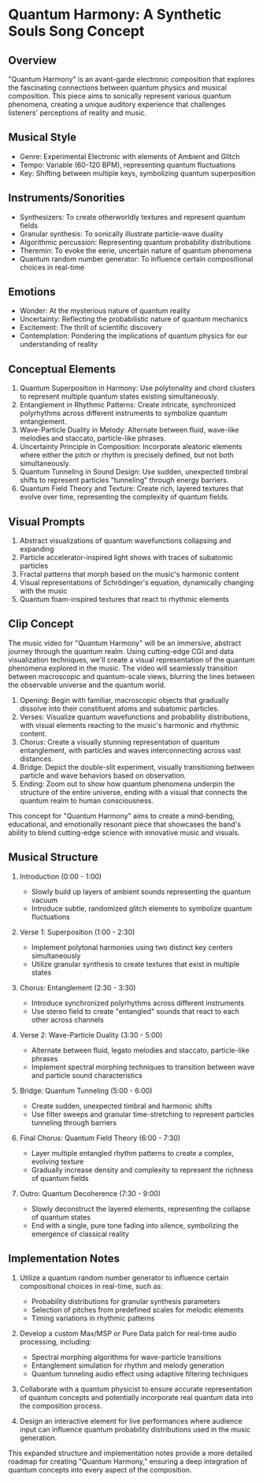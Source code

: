 # Quantum Harmony: A Synthetic Souls Song Concept

## Overview
"Quantum Harmony" is an avant-garde electronic composition that explores the fascinating connections between quantum physics and musical composition. This piece aims to sonically represent various quantum phenomena, creating a unique auditory experience that challenges listeners' perceptions of reality and music.

## Musical Style
- Genre: Experimental Electronic with elements of Ambient and Glitch
- Tempo: Variable (60-120 BPM), representing quantum fluctuations
- Key: Shifting between multiple keys, symbolizing quantum superposition

## Instruments/Sonorities
- Synthesizers: To create otherworldly textures and represent quantum fields
- Granular synthesis: To sonically illustrate particle-wave duality
- Algorithmic percussion: Representing quantum probability distributions
- Theremin: To evoke the eerie, uncertain nature of quantum phenomena
- Quantum random number generator: To influence certain compositional choices in real-time

## Emotions
- Wonder: At the mysterious nature of quantum reality
- Uncertainty: Reflecting the probabilistic nature of quantum mechanics
- Excitement: The thrill of scientific discovery
- Contemplation: Pondering the implications of quantum physics for our understanding of reality

## Conceptual Elements
1. Quantum Superposition in Harmony: Use polytonality and chord clusters to represent multiple quantum states existing simultaneously.
2. Entanglement in Rhythmic Patterns: Create intricate, synchronized polyrhythms across different instruments to symbolize quantum entanglement.
3. Wave-Particle Duality in Melody: Alternate between fluid, wave-like melodies and staccato, particle-like phrases.
4. Uncertainty Principle in Composition: Incorporate aleatoric elements where either the pitch or rhythm is precisely defined, but not both simultaneously.
5. Quantum Tunneling in Sound Design: Use sudden, unexpected timbral shifts to represent particles "tunneling" through energy barriers.
6. Quantum Field Theory and Texture: Create rich, layered textures that evolve over time, representing the complexity of quantum fields.

## Visual Prompts
1. Abstract visualizations of quantum wavefunctions collapsing and expanding
2. Particle accelerator-inspired light shows with traces of subatomic particles
3. Fractal patterns that morph based on the music's harmonic content
4. Visual representations of Schrödinger's equation, dynamically changing with the music
5. Quantum foam-inspired textures that react to rhythmic elements

## Clip Concept
The music video for "Quantum Harmony" will be an immersive, abstract journey through the quantum realm. Using cutting-edge CGI and data visualization techniques, we'll create a visual representation of the quantum phenomena explored in the music. The video will seamlessly transition between macroscopic and quantum-scale views, blurring the lines between the observable universe and the quantum world.

1. Opening: Begin with familiar, macroscopic objects that gradually dissolve into their constituent atoms and subatomic particles.
2. Verses: Visualize quantum wavefunctions and probability distributions, with visual elements reacting to the music's harmonic and rhythmic content.
3. Chorus: Create a visually stunning representation of quantum entanglement, with particles and waves interconnecting across vast distances.
4. Bridge: Depict the double-slit experiment, visually transitioning between particle and wave behaviors based on observation.
5. Ending: Zoom out to show how quantum phenomena underpin the structure of the entire universe, ending with a visual that connects the quantum realm to human consciousness.

This concept for "Quantum Harmony" aims to create a mind-bending, educational, and emotionally resonant piece that showcases the band's ability to blend cutting-edge science with innovative music and visuals.

## Musical Structure

1. Introduction (0:00 - 1:00)
   - Slowly build up layers of ambient sounds representing the quantum vacuum
   - Introduce subtle, randomized glitch elements to symbolize quantum fluctuations

2. Verse 1: Superposition (1:00 - 2:30)
   - Implement polytonal harmonies using two distinct key centers simultaneously
   - Utilize granular synthesis to create textures that exist in multiple states

3. Chorus: Entanglement (2:30 - 3:30)
   - Introduce synchronized polyrhythms across different instruments
   - Use stereo field to create "entangled" sounds that react to each other across channels

4. Verse 2: Wave-Particle Duality (3:30 - 5:00)
   - Alternate between fluid, legato melodies and staccato, particle-like phrases
   - Implement spectral morphing techniques to transition between wave and particle sound characteristics

5. Bridge: Quantum Tunneling (5:00 - 6:00)
   - Create sudden, unexpected timbral and harmonic shifts
   - Use filter sweeps and granular time-stretching to represent particles tunneling through barriers

6. Final Chorus: Quantum Field Theory (6:00 - 7:30)
   - Layer multiple entangled rhythm patterns to create a complex, evolving texture
   - Gradually increase density and complexity to represent the richness of quantum fields

7. Outro: Quantum Decoherence (7:30 - 9:00)
   - Slowly deconstruct the layered elements, representing the collapse of quantum states
   - End with a single, pure tone fading into silence, symbolizing the emergence of classical reality

## Implementation Notes

1. Utilize a quantum random number generator to influence certain compositional choices in real-time, such as:
   - Probability distributions for granular synthesis parameters
   - Selection of pitches from predefined scales for melodic elements
   - Timing variations in rhythmic patterns

2. Develop a custom Max/MSP or Pure Data patch for real-time audio processing, including:
   - Spectral morphing algorithms for wave-particle transitions
   - Entanglement simulation for rhythm and melody generation
   - Quantum tunneling audio effect using adaptive filtering techniques

3. Collaborate with a quantum physicist to ensure accurate representation of quantum concepts and potentially incorporate real quantum data into the composition process.

4. Design an interactive element for live performances where audience input can influence quantum probability distributions used in the music generation.

This expanded structure and implementation notes provide a more detailed roadmap for creating "Quantum Harmony," ensuring a deep integration of quantum concepts into every aspect of the composition.
